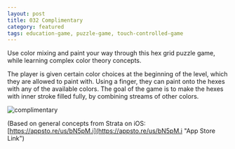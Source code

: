 ```yaml
---
layout: post
title: 032 Complimentary
category: featured
tags: education-game, puzzle-game, touch-controlled-game
---
```

Use color mixing and paint your way through this hex grid puzzle game, while learning complex color theory concepts. 

The player is given certain color choices at the beginning of the level, which they are allowed to paint with. Using a finger, they can paint onto the hexes with any of the available colors. The goal of the game is to make the hexes with inner stroke filled fully, by combining streams of other colors.

![complimentary](media/images/032_Complimentary.jpg "Complimentary")

(Based on general concepts from Strata on iOS: [https://appsto.re/us/bN5pM.i](https://appsto.re/us/bN5pM.i "App Store Link")